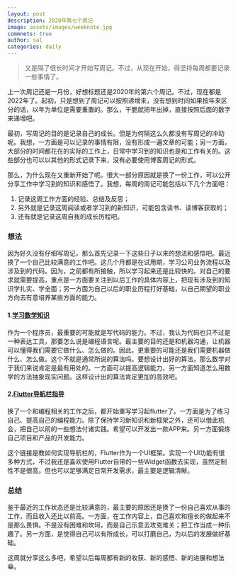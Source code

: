 ```yaml
---
layout: post
description: 2020年第七个周记
image: assets/images/weeknote.jpg
commnets: true
author: sal
categories: daily
---
```


> 又是隔了很长时间才开始写周记。不过，从现在开始，得坚持每周都要记录一些事情了。

上一次周记还是一月份，好想标题还是2020年的第六个周记。不过，现在都是2022年了。起初，只是想到了周记可以按照递增来，没有想到时间如果按年来区分的话，以年为单位是需要重置的。那么，干脆就把年出掉，直接按照后面的数字来递增吧。

最初，写周记的目的是记录自己的成长。但是为何隔这么久都没有写周记的冲动呢。我想，一方面是可以记录的事情有限，没有形成一遍文章的可能；另一方面，大部分的时间都花在的实际的工作上，日常中学习到的知识也是和工作有关的。这些部分也可以以其他的形式记录下来，没有必要使用博客周记的形式。

那么，为什么现在又重新开始了呢。很大一部分原因就是换了一份工作，可以公开分享工作中学习到的知识和感悟了。我想，每周的周记可能包括以下几个方面吧：
1. 记录这周工作方面的经验、总结及反思；
2. 另外就是记录这周阅读或者学习到的新知识，可能包含读书、读博客获取的；
3. 还有就是记录这周自我的成长历程吧。

### 想法
因为好久没有仔细写周记，那么首先记录一下这些日子以来的想法和感悟吧。最近换了一个自己比较满意的工作吧。这几个月都是在试用期，学习公司业务流程以及涉及到的代码。因为，之前都有所接触，所以学习起来还是比较快的。对自己的要求就需要提高，重点是一方面要关注到以后工作的具体内容上，把现有涉及到的知识学扎实、学全面；另一方面为自己以后的职业历程打好基础，以自己期望的职业方向去有意培养某些方面的能力。


#### 1.[学习数学知识](https://www.quantamagazine.org/computing-expert-says-programmers-need-more-math-20220517/)
作为一个程序员，最重要的可能就是写代码的能力。不过，我认为代码也只不过是一种表达工具，那要怎么说是编程语言呢。最主要的目的还是和机器沟通，让机器可以懂得我们需要它做什么、怎么做的。因此，更重要的可能还是我们需要机器做什么、怎么做。这个不就是通常所说的算法吗。要想设计出好的算法，那么数学对于我们来说肯定是最有用处的。一方面可以提高逻辑能力，另一方面知道怎么用数学的方法抽象现实问题。这样设计出的算法肯定更加的高效吧。

#### 2.[Flutter导航栏指导](https://www.quantamagazine.org/computing-expert-says-programmers-need-more-math-20220517/)
换了一个和编程相关的工作之后，都开始重写学习起flutter了。一方面是为了练习自己、提高自己的编程能力。除了保持学习新知识和新框架之外，还可以借此机会，把自己以前的一些想法付诸实践。希望可以开发出一款APP来。另一方面锻炼自己项目和产品的开发能力。

这个链接是教如何实现导航栏的，Flutter作为一个UI框架。实现一个UI功能有很多种方式，不过我还是喜欢使用Flutter自带的一些Widget函数去实现，虽然定制性不是很高。但也可以足够满足日常开发需求，最主要是逻辑清晰。

### 总结
鉴于最近的工作状态还是比较满意的，最主要的原因还是换了一份自己喜欢从事的工作，而且收入还比以前高。一方面，在工作内容上，自己喜欢和擅长的做起来不是那么畏惧。不是没有困难和坎坷，而是自己乐意去攻克难关；把工作当成一种乐趣了。另一方面，是觉得自己可以有所成长，可以打磨自己，为以后的发展做好基础。

这周就分享这么多吧，希望以后每周都有新的收获、新的感悟、新的进展和想法😁。